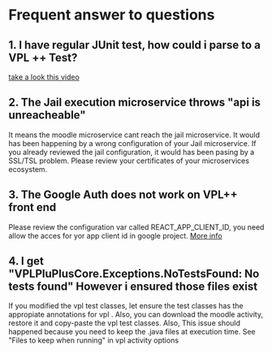 # Frequent answer to questions

## 1. I have regular JUnit test, how could i parse to a VPL ++ Test?

[take a look this video](https://www.youtube.com/watch?v=0Oa3lQuSGhI)


## 2. The Jail execution microservice throws "api is unreacheable"

It means the moodle microservice cant reach the jail microservice. It would has been happening by a wrong configuration of your Jail microservice.
If you already reviewed the jail configuration, it would  has been pasing by a SSL/TSL problem. Please review your certificates of your microservices ecosystem.


## 3. The Google Auth does not work on VPL++ front end

Please review the configuration var called REACT_APP_CLIENT_ID, you need allow the acces for yor app client id in google project. [More info](https://developers.google.com/maps/documentation/javascript/get-api-key)

## 4. I get "VPLPluPlusCore.Exceptions.NoTestsFound: No tests found" However i ensured those files exist

If you modified the vpl test classes, let ensure the test classes has the appropiate annotations for vpl . Also, you can download the moodle activity, restore it and copy-paste the vpl test classes. Also, This issue should happened because you need to keep the .java files at execution time. See "Files to keep when running" in vpl activity options